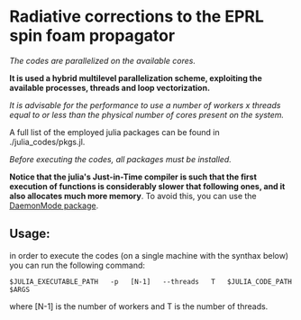 # Radiative corrections to the EPRL spin foam propagator

_The codes are parallelized on the available cores._

**It is used a hybrid multilevel parallelization scheme, exploiting the available processes, threads and loop vectorization.**

_It is advisable for the performance to use a number of workers x threads equal to or less than the physical number of cores present on the system._

A full list of the employed julia packages can be found in ./julia_codes/pkgs.jl.

_Before executing the codes, all packages must be installed._

**Notice that the julia's Just-in-Time compiler is such that the first execution of functions is considerably slower that following ones, and it also allocates much more memory**. To avoid this, you can use the [DaemonMode package](https://github.com/dmolina/DaemonMode.jl).

## Usage:

in order to execute the codes (on a single machine with the synthax below) you can run the following command:

```
$JULIA_EXECUTABLE_PATH   -p   [N-1]   --threads   T   $JULIA_CODE_PATH   $ARGS
```

where [N-1] is the number of workers and T is the number of threads.
